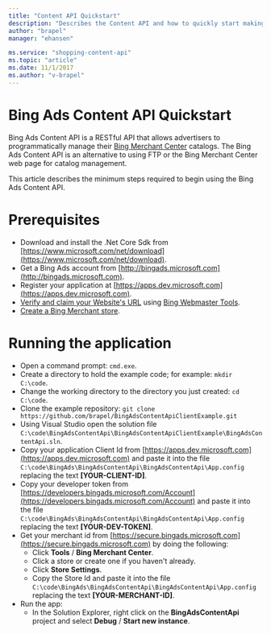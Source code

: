 ```yaml
---
title: "Content API Quickstart"
description: "Describes the Content API and how to quickly start making endpoint requests."
author: "brapel"
manager: "ehansen"

ms.service: "shopping-content-api"
ms.topic: "article"
ms.date: 11/1/2017
ms.author: "v-brapel"
---
```


# Bing Ads Content API Quickstart
Bing Ads Content API is a RESTful API that allows advertisers to programmatically manage their [Bing Merchant Center](http://help.bingads.microsoft.com/#apex/3/en/51083/1) catalogs. The Bing Ads Content API is an alternative to using FTP or the Bing Merchant Center web page for catalog management.

This article describes the minimum steps required to begin using the Bing Ads Content API.

# Prerequisites
- Download and install the .Net Core Sdk from [https://www.microsoft.com/net/download](https://www.microsoft.com/net/download).
- Get a Bing Ads account from [http://bingads.microsoft.com](http://bingads.microsoft.com).
- Register your application at [https://apps.dev.microsoft.com](https://apps.dev.microsoft.com).
- [Verify and claim your Website's URL](https://help.bingads.microsoft.com/#apex/3/en/50888/1) using [Bing Webmaster Tools](https://www.bing.com/toolbox/webmaster).
- [Create a Bing Merchant store](http://help.bingads.microsoft.com/#apex/3/en/51085/1).

# Running the application
- Open a command prompt: `cmd.exe`.
- Create a directory to hold the example code; for example: `mkdir C:\code`.
- Change the working directory to the directory you just created: `cd C:\code`.
- Clone the example repository: `git clone https://github.com/brapel/BingAdsContentApiClientExample.git`
- Using Visual Studio open the solution file `C:\code\BingAdsContentApi\BingAdsContentApiClientExample\BingAdsContentApi.sln`.
- Copy your application Client Id from [https://apps.dev.microsoft.com](https://apps.dev.microsoft.com) and paste it into the file `C:\code\BingAds\BingAdsContentApi\BingAdsContentApi\App.config` replacing the text **[YOUR-CLIENT-ID]**.
- Copy your developer token from [https://developers.bingads.microsoft.com/Account](https://developers.bingads.microsoft.com/Account) and paste it into the file `C:\code\BingAds\BingAdsContentApi\BingAdsContentApi\App.config` replacing the text **[YOUR-DEV-TOKEN]**.
- Get your merchant id from [https://secure.bingads.microsoft.com](https://secure.bingads.microsoft.com) by doing the following:
    - Click **Tools** / **Bing Merchant Center**.
    - Click a store or create one if you haven't already.
    - Click **Store Settings**.
    - Copy the Store Id and paste it into the file `C:\code\BingAds\BingAdsContentApi\BingAdsContentApi\App.config` replacing the text **[YOUR-MERCHANT-ID]**.
- Run the app:
    - In the Solution Explorer, right click on the **BingAdsContentApi** project and select **Debug** / **Start new instance**.

